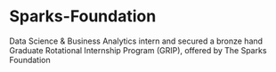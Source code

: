 # Sparks-Foundation
  Data Science & Business Analytics intern and secured a bronze hand Graduate Rotational Internship Program (GRIP), offered by The Sparks Foundation

